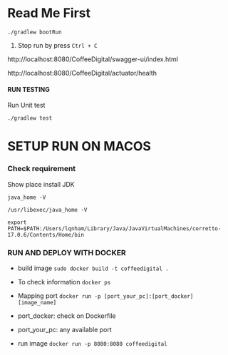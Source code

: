 # Read Me First

```shell
./gradlew bootRun
```
1. Stop run by press `Ctrl + C`

http://localhost:8080/CoffeeDigital/swagger-ui/index.html

http://localhost:8080/CoffeeDigital/actuator/health


#### RUN TESTING
Run Unit test
```shell
./gradlew test
```

# SETUP RUN ON MACOS

### Check requirement

Show place install JDK

```shell
java_home -V

/usr/libexec/java_home -V
```

```shell
export PATH=$PATH:/Users/lqnham/Library/Java/JavaVirtualMachines/corretto-17.0.6/Contents/Home/bin
```

### RUN AND DEPLOY WITH DOCKER

- build image ```sudo docker build -t coffeedigital .```

- To check information
  ```docker ps```

- Mapping port
  ```docker run -p [port_your_pc]:[port_docker] [image_name]```

- port_docker: check on Dockerfile
- port_your_pc: any available port
- run image
  ```docker run -p 8080:8080 coffeedigital```

